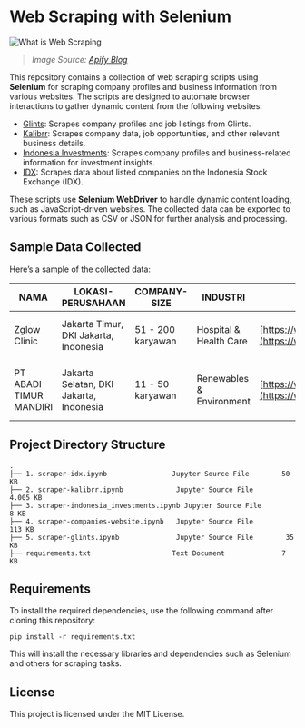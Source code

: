 # Web Scraping with Selenium

![What is Web Scraping](https://blog.apify.com/content/images/2023/09/what-is-web-scraping-websites-web-scraper-structured-data-1.png)

> *Image Source: [Apify Blog](https://blog.apify.com/what-is-web-scraping/)*

This repository contains a collection of web scraping scripts using **Selenium** for scraping company profiles and business information from various websites. The scripts are designed to automate browser interactions to gather dynamic content from the following websites:

- [Glints](https://glints.com/id/companies?countries=ID): Scrapes company profiles and job listings from Glints.
- [Kalibrr](https://www.kalibrr.id/id-ID/home): Scrapes company data, job opportunities, and other relevant business details.
- [Indonesia Investments](https://www.indonesia-investments.com/id/bisnis/profil-perusahaan/item74): Scrapes company profiles and business-related information for investment insights.
- [IDX](https://www.idx.co.id/id/perusahaan-tercatat/profil-perusahaan-tercatat): Scrapes data about listed companies on the Indonesia Stock Exchange (IDX).

These scripts use **Selenium WebDriver** to handle dynamic content loading, such as JavaScript-driven websites. The collected data can be exported to various formats such as CSV or JSON for further analysis and processing.

## Sample Data Collected

Here’s a sample of the collected data:

| **NAMA**            | **LOKASI-PERUSAHAAN**                | **COMPANY-SIZE** | **INDUSTRI**                | **WEBSITE**                                      | **JOB-TITLE**            | **LOKASI-KERJA**           | **TIPE-PEKERJAAN** | **PENGALAMAN**   | **GAJI**         | **SYARAT-KELULUSAN** | **CONTACT NUMBER**    | **EMAIL**                    |
|---------------------|-------------------------------------|------------------|----------------------------|------------------------------------------------|--------------------------|----------------------------|---------------------|------------------|------------------|----------------------|------------------------|-----------------------------|
| Zglow Clinic        | Jakarta Timur, DKI Jakarta, Indonesia | 51 - 200 karyawan| Hospital & Health Care      | [https://www.zglowclinic.id/](https://www.zglowclinic.id/)  | BEAUTICIAN KLINIK KECANTIKAN | Serpong, Tangerang Selatan, Banten | Full Time           | 1 – 3 tahun      | Tidak Ditampilkan | Minimal Sarjana (S1)   | +628112167711         | marketing.bmi0101@gmail.com |
| PT ABADI TIMUR MANDIRI | Jakarta Selatan, DKI Jakarta, Indonesia | 11 - 50 karyawan | Renewables & Environment    | [https://www.instagram.com/ucoku.id](https://www.instagram.com/ucoku.id) | HSE Officer               | Gedangan, Kab. Sidoarjo, Jawa Timur | Full Time           | 1 – 3 tahun      | Tidak Ditampilkan | Minimal Sarjana (S1)   | +628119329818         | Tiffany@ucoku.com           |

## Project Directory Structure

```plaintext
.
├── 1. scraper-idx.ipynb                Jupyter Source File        50 KB
├── 2. scraper-kalibrr.ipynb             Jupyter Source File        4.005 KB
├── 3. scraper-indonesia_investments.ipynb Jupyter Source File        8 KB
├── 4. scraper-companies-website.ipynb   Jupyter Source File        113 KB
├── 5. scraper-glints.ipynb              Jupyter Source File        35 KB
├── requirements.txt                    Text Document              7 KB
```

## Requirements
To install the required dependencies, use the following command after cloning this repository:

```
pip install -r requirements.txt
```

This will install the necessary libraries and dependencies such as Selenium and others for scraping tasks.

## License
This project is licensed under the MIT License.
